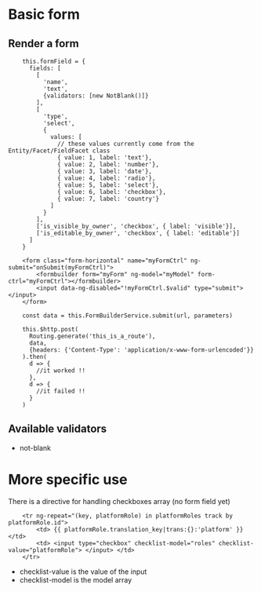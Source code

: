 
Basic form
============

Render a form
-------------------------

```
    this.formField = {
      fields: [
        [
          'name',
          'text',
          {validators: [new NotBlank()]}
        ],
        [
          'type',
          'select',
          {
            values: [
              // these values currently come from the Entity/Facet/FieldFacet class
              { value: 1, label: 'text'},
              { value: 2, label: 'number'},
              { value: 3, label: 'date'},
              { value: 4, label: 'radio'},
              { value: 5, label: 'select'},
              { value: 6, label: 'checkbox'},
              { value: 7, label: 'country'}
            ]
          }
        ],
        ['is_visible_by_owner', 'checkbox', { label: 'visible'}],
        ['is_editable_by_owner', 'checkbox', { label: 'editable'}]
      ]
    }
```

```
    <form class="form-horizontal" name="myFormCtrl" ng-submit="onSubmit(myFormCtrl)">
        <formbuilder form="myForm" ng-model="myModel" form-ctrl="myFormCtrl"></formbuilder>
        <input data-ng-disabled="!myFormCtrl.$valid" type="submit"> </input>
    </form>
```


```
    const data = this.FormBuilderService.submit(url, parameters)

    this.$http.post(
      Routing.generate('this_is_a_route'),
      data,
      {headers: {'Content-Type': 'application/x-www-form-urlencoded'}}
    ).then(
      d => {
        //it worked !!
      },
      d => {
        //it failed !!
      }
    )
```

Available validators
----------
- not-blank

More specific use
=================

There is a directive for handling checkboxes array (no form field yet)

```
    <tr ng-repeat="(key, platformRole) in platformRoles track by platformRole.id">
        <td> {{ platformRole.translation_key|trans:{}:'platform' }} </td>
        <td> <input type="checkbox" checklist-model="roles" checklist-value="platformRole"> </input> </td>
    </tr>
```

- checklist-value is the value of the input
- checklist-model is the model array

